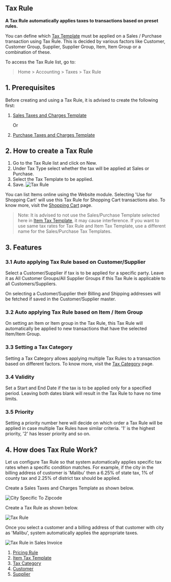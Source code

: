 ## Tax Rule

**A Tax Rule automatically applies taxes to transactions based on preset rules.**

You can define which [Tax Template](https://docs.erpnext.com/docs/v13/user/manual/en/setting-up/setting-up-taxes.html) must be applied on a Sales / Purchase transaction using Tax Rule. This is decided by various factors like Customer, Customer Group, Supplier, Supplier Group, Item, Item Group or a combination of these.

To access the Tax Rule list, go to:

> Home > Accounting > Taxes > Tax Rule

## 1\. Prerequisites

Before creating and using a Tax Rule, it is advised to create the following first:

1.  [Sales Taxes and Charges Template](https://docs.erpnext.com/docs/v13/user/manual/en/selling/sales-taxes-and-charges-template)
    
    Or
    
2.  [Purchase Taxes and Charges Template](https://docs.erpnext.com/docs/v13/user/manual/en/buying/purchase-taxes-and-charges-template)
    

## 2\. How to create a Tax Rule

1.  Go to the Tax Rule list and click on New.
2.  Under Tax Type select whether the tax will be applied at Sales or Purchase.
3.  Select the Tax Template to be applied.
4.  Save. ![Tax Rule](https://docs.erpnext.com/files/tax-rule.png)

You can list Items online using the Website module. Selecting 'Use for Shopping Cart' will use this Tax Rule for Shopping Cart transactions also. To know more, visit the [Shopping Cart](https://docs.erpnext.com/docs/v13/user/manual/en/e_commerce/shopping-cart) page.

> Note: It is advised to not use the Sales/Purchase Template selected here in [Item Tax Template](https://docs.erpnext.com/docs/v13/user/manual/en/accounts/item-tax-template), it may cause interference. If you want to use same tax rates for Tax Rule and Item Tax Template, use a different name for the Sales/Purchase Tax Templates.

## 3\. Features

### 3.1 Auto applying Tax Rule based on Customer/Supplier

Select a Customer/Supplier if tax is to be applied for a specific party. Leave it as All Customer Groups/All Supplier Groups if this Tax Rule is applicable to all Customers/Suppliers.

On selecting a Customer/Supplier their Billing and Shipping addresses will be fetched if saved in the Customer/Supplier master.

### 3.2 Auto applying Tax Rule based on Item / Item Group

On setting an Item or Item group in the Tax Rule, this Tax Rule will automatically be applied to new transactions that have the selected Item/Item Group.

### 3.3 Setting a Tax Category

Setting a Tax Category allows applying multiple Tax Rules to a transaction based on different factors. To know more, visit the [Tax Category](https://docs.erpnext.com/docs/v13/user/manual/en/accounts/tax-category) page.

### 3.4 Validity

Set a Start and End Date if the tax is to be applied only for a specified period. Leaving both dates blank will result in the Tax Rule to have no time limits.

### 3.5 Priority

Setting a priority number here will decide on which order a Tax Rule will be applied in case multiple Tax Rules have similar criteria. '1' is the highest priority, '2' has lesser priority and so on.

## 4\. How does Tax Rule Work?

Let us configure Tax Rule so that system automatically applies specific tax rates when a specific condition matches. For example, if the city in the billing address of customer is 'Malibu' then a 6.25% of state tax, 1% of county tax and 2.25% of district tax should be applied.

Create a Sales Taxes and Charges Template as shown below.

![City Specific To Zipcode](https://docs.erpnext.com/files/city-specific-tax.png)

Create a Tax Rule as shown below.

![Tax Rule](https://docs.erpnext.com/files/tax-rule.png)

Once you select a customer and a billing address of that customer with city as 'Malibu', system automatically applies the appropriate taxes.

![Tax Rule in Sales Invoice](https://docs.erpnext.com/files/tax-rule-in-sales-invoice.gif)

1.  [Pricing Rule](https://docs.erpnext.com/docs/v13/user/manual/en/accounts/pricing-rule)
2.  [Item Tax Template](https://docs.erpnext.com/docs/v13/user/manual/en/accounts/item-tax-template)
3.  [Tax Category](https://docs.erpnext.com/docs/v13/user/manual/en/accounts/tax-category)
4.  [Customer](https://docs.erpnext.com/docs/v13/user/manual/en/CRM/customer)
5.  [Supplier](https://docs.erpnext.com/docs/v13/user/manual/en/buying/supplier)